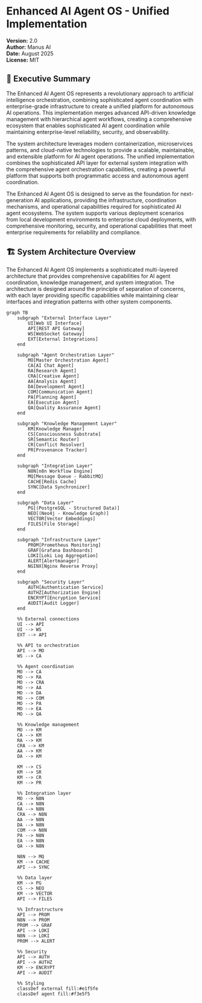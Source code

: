 # Enhanced AI Agent OS - Unified Implementation

**Version:** 2.0  
**Author:** Manus AI  
**Date:** August 2025  
**License:** MIT  

## 🚀 Executive Summary

The Enhanced AI Agent OS represents a revolutionary approach to artificial intelligence orchestration, combining sophisticated agent coordination with enterprise-grade infrastructure to create a unified platform for autonomous AI operations. This implementation merges advanced API-driven knowledge management with hierarchical agent workflows, creating a comprehensive ecosystem that enables sophisticated AI agent coordination while maintaining enterprise-level reliability, security, and observability.

The system architecture leverages modern containerization, microservices patterns, and cloud-native technologies to provide a scalable, maintainable, and extensible platform for AI agent operations. The unified implementation combines the sophisticated API layer for external system integration with the comprehensive agent orchestration capabilities, creating a powerful platform that supports both programmatic access and autonomous agent coordination.

The Enhanced AI Agent OS is designed to serve as the foundation for next-generation AI applications, providing the infrastructure, coordination mechanisms, and operational capabilities required for sophisticated AI agent ecosystems. The system supports various deployment scenarios from local development environments to enterprise cloud deployments, with comprehensive monitoring, security, and operational capabilities that meet enterprise requirements for reliability and compliance.

## 🏗️ System Architecture Overview

The Enhanced AI Agent OS implements a sophisticated multi-layered architecture that provides comprehensive capabilities for AI agent coordination, knowledge management, and system integration. The architecture is designed around the principle of separation of concerns, with each layer providing specific capabilities while maintaining clear interfaces and integration patterns with other system components.

```mermaid
graph TB
    subgraph "External Interface Layer"
        UI[Web UI Interface]
        API[REST API Gateway]
        WS[WebSocket Gateway]
        EXT[External Integrations]
    end
    
    subgraph "Agent Orchestration Layer"
        MO[Master Orchestration Agent]
        CA[AI Chat Agent]
        RA[Research Agent]
        CRA[Creative Agent]
        AA[Analysis Agent]
        DA[Development Agent]
        COM[Communication Agent]
        PA[Planning Agent]
        EA[Execution Agent]
        QA[Quality Assurance Agent]
    end
    
    subgraph "Knowledge Management Layer"
        KM[Knowledge Manager]
        CS[Consciousness Substrate]
        SR[Semantic Router]
        CR[Conflict Resolver]
        PR[Provenance Tracker]
    end
    
    subgraph "Integration Layer"
        N8N[n8n Workflow Engine]
        MQ[Message Queue - RabbitMQ]
        CACHE[Redis Cache]
        SYNC[Data Synchronizer]
    end
    
    subgraph "Data Layer"
        PG[(PostgreSQL - Structured Data)]
        NEO[(Neo4j - Knowledge Graph)]
        VECTOR[Vector Embeddings]
        FILES[File Storage]
    end
    
    subgraph "Infrastructure Layer"
        PROM[Prometheus Monitoring]
        GRAF[Grafana Dashboards]
        LOKI[Loki Log Aggregation]
        ALERT[Alertmanager]
        NGINX[Nginx Reverse Proxy]
    end
    
    subgraph "Security Layer"
        AUTH[Authentication Service]
        AUTHZ[Authorization Engine]
        ENCRYPT[Encryption Service]
        AUDIT[Audit Logger]
    end
    
    %% External connections
    UI --> API
    UI --> WS
    EXT --> API
    
    %% API to orchestration
    API --> MO
    WS --> CA
    
    %% Agent coordination
    MO --> CA
    MO --> RA
    MO --> CRA
    MO --> AA
    MO --> DA
    MO --> COM
    MO --> PA
    MO --> EA
    MO --> QA
    
    %% Knowledge management
    MO --> KM
    CA --> KM
    RA --> KM
    CRA --> KM
    AA --> KM
    DA --> KM
    
    KM --> CS
    KM --> SR
    KM --> CR
    KM --> PR
    
    %% Integration layer
    MO --> N8N
    CA --> N8N
    RA --> N8N
    CRA --> N8N
    AA --> N8N
    DA --> N8N
    COM --> N8N
    PA --> N8N
    EA --> N8N
    QA --> N8N
    
    N8N --> MQ
    KM --> CACHE
    API --> SYNC
    
    %% Data layer
    KM --> PG
    CS --> NEO
    KM --> VECTOR
    API --> FILES
    
    %% Infrastructure
    API --> PROM
    N8N --> PROM
    PROM --> GRAF
    API --> LOKI
    N8N --> LOKI
    PROM --> ALERT
    
    %% Security
    API --> AUTH
    API --> AUTHZ
    KM --> ENCRYPT
    API --> AUDIT
    
    %% Styling
    classDef external fill:#e1f5fe
    classDef agent fill:#f3e5f5
